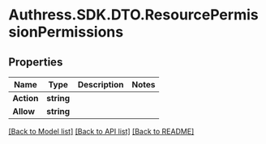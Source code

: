 # Authress.SDK.DTO.ResourcePermissionPermissions
## Properties

Name | Type | Description | Notes
------------ | ------------- | ------------- | -------------
**Action** | **string** |  |
**Allow** | **string** |  |

[[Back to Model list]](../README.md#documentation-for-models) [[Back to API list]](../README.md#documentation-for-api-endpoints) [[Back to README]](../README.md)

